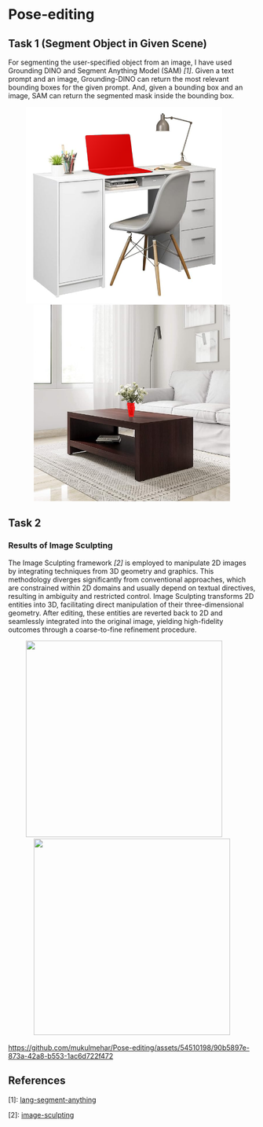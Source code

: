 # Pose-editing

## Task 1 (Segment Object in Given Scene)
<p>
  For segmenting the user-specified object from an image, I have used Grounding DINO and Segment Anything Model (SAM) <cite>[1]</cite>.
  Given a text prompt and an image, Grounding-DINO can return the most relevant bounding boxes for the given prompt. And, given a bounding box and an image, SAM can return the segmented mask inside the bounding box.
</p>
<p align="middle">
  <img title="a title" alt="Masked image of laptop" src="https://github.com/mukulmehar/Pose-editing/blob/main/generated_images_task_1/laptop_generated.png" width=400 height=400>
  &nbsp; &nbsp; &nbsp; &nbsp;
  <img title="a title" alt="Masked image of laptop" src="https://github.com/mukulmehar/Pose-editing/blob/main/generated_images_task_1/flower_vase_generated.png" width=400 height=400>
</p>

## Task 2

### Results of Image Sculpting
<p>
  The Image Sculpting framework <cite>[2]</cite> is employed to manipulate 2D images by integrating techniques from 3D geometry and graphics. This methodology diverges significantly from conventional approaches, which are constrained within 2D domains and usually depend on textual directives, resulting in ambiguity and restricted control. Image Sculpting transforms 2D entities into 3D, facilitating direct manipulation of their three-dimensional geometry. After editing, these entities are reverted back to 2D and seamlessly integrated into the original image, yielding high-fidelity outcomes through a coarse-to-fine refinement procedure.
</p>

<p align="middle">
  <img src="https://github.com/mukulmehar/Pose-editing/assets/54510198/c7befee9-edb7-4eb2-b0ee-16438ca9d86a" width=400 height=400>
  &nbsp; &nbsp; &nbsp; &nbsp;
  <img src="https://github.com/mukulmehar/Pose-editing/assets/54510198/b6457f61-df6f-47aa-bb95-1002fda86732" width=400 height=400>
</p>

https://github.com/mukulmehar/Pose-editing/assets/54510198/90b5897e-873a-42a8-b553-1ac6d722f472

## References

[1]: <a id="SAM" href="https://github.com/luca-medeiros/lang-segment-anything">lang-segment-anything</a>

[2]: <a id="Sculpt" href="https://github.com/vision-x-nyu/image-sculpting/tree/main">image-sculpting</a>

